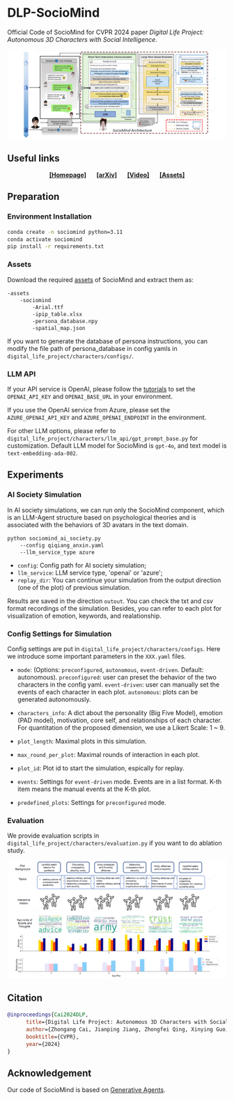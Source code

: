 # DLP-SocioMind
Official Code of SocioMind for CVPR 2024 paper *Digital Life Project: Autonomous 3D Characters with Social Intelligence*.

![Teaser](./figs/pipeline.png)

## Useful links

<div align="center">
    <a href="https://digital-life-project.com/" class="button"><b>[Homepage]</b></a> &nbsp;&nbsp;&nbsp;&nbsp;
    <a href="https://arxiv.org/abs/2312.04547" class="button"><b>[arXiv]</b></a> &nbsp;&nbsp;&nbsp;&nbsp;
    <a href="https://www.youtube.com/watch?v=rj0QEdGbSMs" class="button"><b>[Video]</b></a>
&nbsp;&nbsp;&nbsp;&nbsp;
    <a href="https://drive.google.com/file/d/13q0Hom-H1EN1R2hRIeyaTVL4Wk1i0_zn/view?usp=sharing" class="button"><b>[Assets]</b></a>
</div>


## Preparation
### Environment Installation
```bash
conda create -n sociomind python=3.11
conda activate sociomind     
pip install -r requirements.txt
```

### Assets
Download the required [assets](https://drive.google.com/file/d/13q0Hom-H1EN1R2hRIeyaTVL4Wk1i0_zn/view?usp=sharing) of SocioMind and extract them as:
```
-assets
    -sociomind
        -Arial.ttf
        -ipip_table.xlsx
        -persona_database.npy
        -spatial_map.json
```
If you want to generate the database of persona instructions, you can modify the file path of persona_database in config yamls in ``digital_life_project/characters/configs/``.

### LLM API
If your API service is OpenAI, please follow the [tutorials](https://platform.openai.com/docs/quickstart) to set the ``OPENAI_API_KEY`` and ``OPENAI_BASE_URL`` in your environment.

If you use the OpenAI service from Azure, please set the ``AZURE_OPENAI_API_KEY`` and ``AZURE_OPENAI_ENDPOINT`` in the environment.

For other LLM options, please refer to ``digital_life_project/characters/llm_api/gpt_prompt_base.py`` for customization.
Default LLM model for SocioMind is ``gpt-4o``, and text model is ``text-embedding-ada-002``.

## Experiments

### AI Society Simulation
In AI society simulations, we can run only the SocioMind component, which is an LLM-Agent structure based on psychological theories and is associated with the behaviors of 3D avatars in the text domain.
```
python sociomind_ai_society.py 
    --config qiqiang_anxin.yaml 
    --llm_service_type azure
```

- ``config``: Config path for AI society simulation;
- ``llm_service``: LLM service type, 'openai' or 'azure';
- ``replay_dir``: You can continue your simulation from the output direction (one of the plot) of previous simulation.

Results are saved in the direction ``outout``.
You can check the txt and csv format recordings of the simulation.
Besides, you can refer to each plot for visualization of emotion, keywords, and realationship.

### Config Settings for Simulation
Config settings are put in ``digital_life_project/characters/configs``.
Here we introduce some important parameters in the ``XXX.yaml`` files.

- ``mode``: (Options: `preconfigured`, `autonomous`, `event-driven`. Default: autonomous). `preconfigured`: user can preset the behavior of the two characters in the config yaml. `event-driven`: user can manually set the events of each character in each plot. `autonomous`: plots can be generated autonomously.

- ``characters_info``: A dict about the personality (Big Five Model), emotion (PAD model), motivation, core self, and relationships of each character. For quantitation of the proposed dimension, we use a Likert Scale: 1 ~ 9.

- ``plot_length``: Maximal plots in this simulation.

- ``max_round_per_plot``: Maximal rounds of interaction in each plot.

- ``plot_id``: Plot id to start the simulation, espically for replay.

- ``events``: Settings for `event-driven` mode. Events are in a list format. K-th item means the manual events at the K-th plot.

- ``predefined_plots``: Settings for `preconfigured` mode. 

### Evaluation

We provide evaluation scripts in ``digital_life_project/characters/evaluation.py`` if you want to do ablation study.

![Results](./figs/results.png)

## Citation

```bibtex
@inproceedings{Cai2024DLP,
      title={Digital Life Project: Autonomous 3D Characters with Social Intelligence}, 
      author={Zhongang Cai, Jianping Jiang, Zhongfei Qing, Xinying Guo, Mingyuan Zhang, Zhengyu Lin, Haiyi Mei, Chen Wei, Ruisi Wang, Wanqi Yin, Xiangyu Fan, Han Du, Liang Pan, Peng Gao, Zhitao Yang, Yang Gao, Jiaqi Li, Tianxiang Ren, Yukun Wei, Xiaogang Wang, Chen Change Loy, Lei Yang, Ziwei Liu},
      booktitle={CVPR},
      year={2024}
}
```

## Acknowledgement
Our code of SocioMind is based on [Generative Agents](https://github.com/joonspk-research/generative_agents). 
